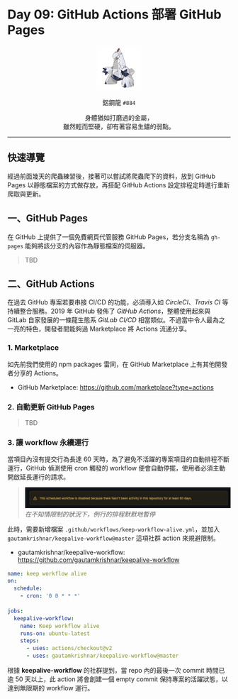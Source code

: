 # Day 09: GitHub Actions 部署 GitHub Pages

<p align="center">
    <img src="./cover.png" width="100" />
</p>

<p align="center">
    鋁鋼龍 <code>#884</code>
</p>

<p align="center">
    身體猶如打磨過的金屬，<br>雖然輕而堅硬，卻有著容易生鏽的弱點。
</p>

---

## 快速導覽

經過前面幾天的爬蟲練習後，接著可以嘗試將爬蟲爬下的資料，放到 GitHub Pages 以靜態檔案的方式做存放，再搭配 GitHub Actions 設定排程定時進行重新爬取與更新。

## 一、GitHub Pages

在 GitHub 上提供了一個免費網頁代管服務 GitHub Pages，若分支名稱為 `gh-pages` 能夠將該分支的內容作為靜態檔案的伺服器。

> TBD

## 二、GitHub Actions

在過去 GitHub 專案若要串接 CI/CD 的功能，必須導入如 *CircleCI*、*Travis CI* 等持續整合服務。2019 年 GitHub 發佈了 *GitHub Actions*，整體使用起來與 GitLab 自家發展的一條龍生態系 *GitLab CI/CD* 相當類似。不過當中令人最為之一亮的特色，開發者間能夠過 Marketplace 將 Actions 流通分享。

### 1. Marketplace

如先前我們使用的 npm packages 雷同，在 GitHub Marketplace 上有其他開發者分享的 Actions。
* GitHub Marketplace: https://github.com/marketplace?type=actions

### 2. 自動更新 GitHub Pages

> TBD

### 3. 讓 workflow 永續運行

當項目內沒有提交行為長達 60 天時，為了避免不活躍的專案項目的自動排程不斷運行，GitHub 偵測使用 cron 觸發的 workflow 便會自動停擺，使用者必須主動開啟延長運行的請求。

> ![](./01.png)
> *在不知情限制的狀況下，例行的排程默默地暫停*

此時，需要新增檔案 `.github/workflows/keep-workflow-alive.yml`，並加入 `gautamkrishnar/keepalive-workflow@master` 這項社群 action 來規避限制。
* gautamkrishnar/keepalive-workflow: https://github.com/gautamkrishnar/keepalive-workflow

```yml
name: keep workflow alive
on:
  schedule:
    - cron: '0 0 * * *'

jobs:
  keepalive-workflow:
    name: Keep workflow alive
    runs-on: ubuntu-latest
    steps:
      - uses: actions/checkout@v2
      - uses: gautamkrishnar/keepalive-workflow@master
```

根據 **keepalive-workflow** 的社群提到，當 repo 內的最後一次 commit 時間已逾 50 天以上，此 action 將會創建一個 empty commit 保持專案的活躍狀態，以達到無限期的 workflow 運行。
